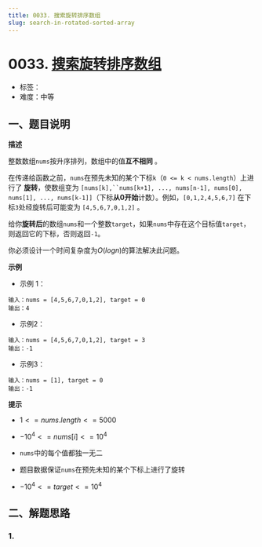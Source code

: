 ```yaml
---
title: 0033. 搜索旋转排序数组
slug: search-in-rotated-sorted-array
---
```


# 0033. [搜索旋转排序数组](https://leetcode.cn/problems/search-in-rotated-sorted-array/)

- 标签：
- 难度：中等

## 一、题目说明

**描述**

整数数组`nums`按升序排列，数组中的值**互不相同** 。

在传递给函数之前，`nums`在预先未知的某个下标`k`（`0 <= k < nums.length`）上进行了 **旋转**，使数组变为 `[nums[k],``nums[k+1], ..., nums[n-1], nums[0], nums[1], ..., nums[k-1]]`（下标**从0开始**计数）。例如，`[0,1,2,4,5,6,7]` 在下标`3`处经旋转后可能变为 `[4,5,6,7,0,1,2]` 。

给你**旋转后**的数组`nums`和一个整数`target`，如果`nums`中存在这个目标值`target`，则返回它的下标，否则返回`-1`。

你必须设计一个时间复杂度为$O(log n)$的算法解决此问题。

**示例**

* 示例 1：

```text
输入：nums = [4,5,6,7,0,1,2], target = 0
输出：4
```

* 示例2：

```text
输入：nums = [4,5,6,7,0,1,2], target = 3
输出：-1
```

* 示例3：

```text
输入：nums = [1], target = 0
输出：-1
```

**提示**

* $1 <= nums.length <= 5000$

* $-10^4 <= nums[i] <= 10^4$

* `nums`中的每个值都独一无二

* 题目数据保证`nums`在预先未知的某个下标上进行了旋转

* $-10^4 <= target <= 10^4$

## 二、解题思路

### 1.
